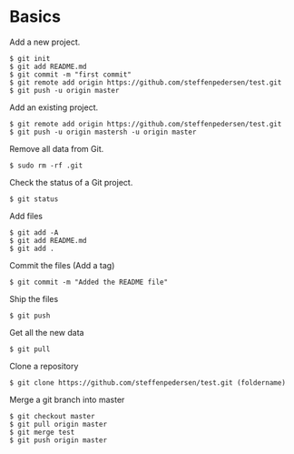 # Basics

Add a new project.

```
$ git init
$ git add README.md
$ git commit -m "first commit"
$ git remote add origin https://github.com/steffenpedersen/test.git
$ git push -u origin master
```

Add an existing project.

```
$ git remote add origin https://github.com/steffenpedersen/test.git
$ git push -u origin mastersh -u origin master
```

Remove all data from Git.

```
$ sudo rm -rf .git
```

Check the status of a Git project.

```
$ git status
```

Add files

```
$ git add -A
$ git add README.md
$ git add .
```

Commit the files \(Add a tag\)

```
$ git commit -m "Added the README file"
```

Ship the files

```
$ git push
```

Get all the new data

```
$ git pull
```

Clone a repository

```
$ git clone https://github.com/steffenpedersen/test.git (foldername)
```

Merge a git branch into master

```
$ git checkout master
$ git pull origin master
$ git merge test
$ git push origin master
```
